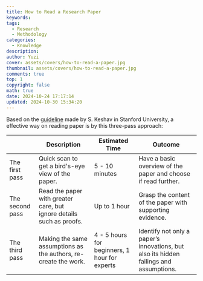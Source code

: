 ```yaml
---
title: How to Read a Research Paper
keywords: 
tags:
  - Research
  - Methodology
categories:
  - Knowledge
description: 
author: Yuzi
cover: assets/covers/how-to-read-a-paper.jpg
thumbnail: assets/covers/how-to-read-a-paper.jpg
comments: true
top: 1
copyright: false
math: true
date: 2024-10-24 17:17:14
updated: 2024-10-30 15:34:20
---
```

Based on the [guideline](https://web.stanford.edu/class/ee384m/Handouts/HowtoReadPaper.pdf) made by S. Keshav in Stanford University, a effective way on reading paper is by this three-pass approach:

|                 | Description                                                               | Estimated Time                                | Outcome                                                                                |
| --------------- | ------------------------------------------------------------------------- | --------------------------------------------- | -------------------------------------------------------------------------------------- |
| The first pass  | Quick scan to get a bird's-eye view of the paper.                         | 5 - 10 minutes                                | Have a basic overview of the paper and choose if read further.                         |
| The second pass | Read the paper with greater care, but  <br>ignore details such as proofs. | Up to 1 hour                                  | Grasp the content of the paper with supporting evidence.                               |
| The third pass  | Making the same assumptions as the authors, re-create the work.           | 4 - 5 hours for beginners, 1 hour for experts | Identify not only a paper’s innovations, but also its hidden failings and assumptions. |

